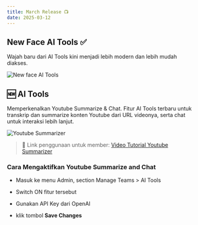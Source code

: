 ```yaml
---
title: March Release 📺
date: 2025-03-12
---
```


## New Face AI Tools ✅

Wajah baru dari AI Tools kini menjadi lebih modern dan lebih mudah diakses.

![New face AI Tools](https://res.cloudinary.com/moyadev/image/upload/v1741918918/maia/releases/new-face_vmbqa9.webp)

## 🆕 AI Tools

Memperkenalkan Youtube Summarize & Chat. Fitur AI Tools terbaru untuk transkrip dan summarize konten Youtube dari URL videonya, serta chat untuk interaksi lebih lanjut. 

![Youtube Summarizer](https://res.cloudinary.com/moyadev/image/upload/v1741757890/maia/releases/youtube-summarizer_r0mcmy.webp)

> 🔗 Link penggunaan untuk member: [Video Tutorial Youtube Summarizer](https://sena.smmall.cloud/MTc0MTc1NTMyMzYxOA)

### Cara Mengaktifkan Youtube Summarize and Chat

- Masuk ke menu Admin, section Manage Teams > AI Tools

- Switch ON fitur tersebut

- Gunakan API Key dari OpenAI

- klik tombol **Save Changes**
